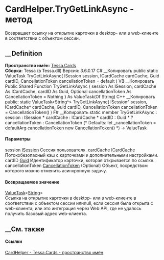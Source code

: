 # CardHelper.TryGetLinkAsync - метод
Возвращает ссылку на открытие карточки в desktop- или в web-клиенте в
соответствии с объектом сессии.
## __Definition
 **Пространство имён:** [Tessa.Cards](N_Tessa_Cards.htm)  
 **Сборка:** Tessa (в Tessa.dll) Версия: 3.6.0.17
C# __Копировать
     public static ValueTask<string> TryGetLinkAsync(
    	ISession session,
    	ICardCache cardCache,
    	Guid cardID,
    	CancellationToken cancellationToken = default
    )
VB __Копировать
     Public Shared Function TryGetLinkAsync ( 
    	session As ISession,
    	cardCache As ICardCache,
    	cardID As Guid,
    	Optional cancellationToken As CancellationToken = Nothing
    ) As ValueTask(Of String)
C++ __Копировать
     public:
    static ValueTask<String^> TryGetLinkAsync(
    	ISession^ session, 
    	ICardCache^ cardCache, 
    	Guid cardID, 
    	CancellationToken cancellationToken = CancellationToken()
    )
F# __Копировать
     static member TryGetLinkAsync : 
            session : ISession * 
            cardCache : ICardCache * 
            cardID : Guid * 
            ?cancellationToken : CancellationToken 
    (* Defaults:
            let _cancellationToken = defaultArg cancellationToken new CancellationToken()
    *)
    -> ValueTask<string> 
#### Параметры
session [ISession](T_Tessa_Platform_Runtime_ISession.htm)
    Сессия пользователя.
cardCache [ICardCache](T_Tessa_Cards_Caching_ICardCache.htm)
    Потокобезопасный кэш с карточками и дополнительными настройками.
cardID [Guid](https://learn.microsoft.com/dotnet/api/system.guid)
    Идентификатор карточки, которая открывается по ссылке.
cancellationToken
[CancellationToken](https://learn.microsoft.com/dotnet/api/system.threading.cancellationtoken)
(Optional)
    Объект, посредством которого можно отменить асинхронную задачу.
#### Возвращаемое значение
[ValueTask](https://learn.microsoft.com/dotnet/api/system.threading.tasks.valuetask-1)<[String](https://learn.microsoft.com/dotnet/api/system.string)>  
Ссылка на открытие карточки в desktop- или в web-клиенте в соответствии с
объектом сессии илиnull, если сессия была открыта с web-клиента, или это
интеграция через Web API, где не удалось получить базовый адрес web-клиента.
## __См. также
#### Ссылки
[CardHelper - ](T_Tessa_Cards_CardHelper.htm)
[Tessa.Cards - пространство имён](N_Tessa_Cards.htm)
